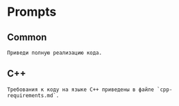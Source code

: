 # Prompts

## Common

```
Приведи полную реализацию кода.
```

## C++

```
Требования к коду на языке C++ приведены в файле `cpp-requirements.md`.
```

